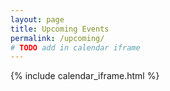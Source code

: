 ```yaml
---
layout: page
title: Upcoming Events
permalink: /upcoming/
# TODO add in calendar iframe
---
```


{% include calendar_iframe.html %}